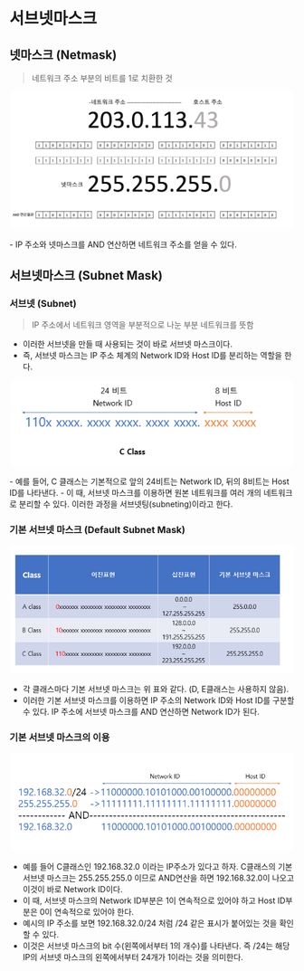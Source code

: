 # 서브넷마스크
## 넷마스크 (Netmask)
> 네트워크 주소 부분의 비트를 1로 치환한 것
<p align="center"><img src="./images/netmask.png" width="500"></p>
- IP 주소와 넷마스크를 AND 연산하면 네트워크 주소를 얻을 수 있다.

## 서브넷마스크 (Subnet Mask)

### 서브넷 (Subnet)
> IP 주소에서 네트워크 영역을 부분적으로 나눈 부분 네트워크를 뜻함 
- 이러한 서브넷을 만들 때 사용되는 것이 바로 서브넷 마스크이다. 
- 즉, 서브넷 마스크는 IP 주소 체계의 Network ID와 Host ID를 분리하는 역할을 한다. 

<p align="center"><img src="./images/subnet.png" width="500"></p>
- 예를 들어, C 클래스는 기본적으로 앞의 24비트는 Network ID, 뒤의 8비트는 Host ID를 나타낸다. 
- 이 때, 서브넷 마스크를 이용하면 원본 네트워크를 여러 개의 네트워크로 분리할 수 있다. 이러한 과정을 서브넷팅(subneting)이라고 한다.

### 기본 서브넷 마스크 (Default Subnet Mask)
<p align="center"><img src="./images/default_subnet_mask.png" width="500"></p>

- 각 클래스마다 기본 서브넷 마스크는 위 표와 같다. (D, E클래스는 사용하지 않음). 
- 이러한 기본 서브넷 마스크를 이용하면 IP 주소의 Network ID와 Host ID를 구분할 수 있다. IP 주소에 서브넷 마스크를 AND 연산하면 Network ID가 된다.

### 기본 서브넷 마스크의 이용
<p align="center"><img src="./images/usage_default.png" width="500"></p>
 
- 예를 들어 C클래스인 192.168.32.0 이라는 IP주소가 있다고 하자. C클래스의 기본 서브넷 마스크는 255.255.255.0 이므로 AND연산을 하면 192.168.32.0이 나오고 이것이 바로 Network ID이다. 
- 이 때, 서브넷 마스크의 Network ID부분은 1이 연속적으로 있어야 하고 Host ID부분은 0이 연속적으로 있어야 한다.
- 예시의 IP 주소를 보면 192.168.32.0/24 처럼 /24 같은 표시가 붙어있는 것을 확인할 수 있다. 
- 이것은 서브넷 마스크의 bit 수(왼쪽에서부터 1의 개수)를 나타낸다. 즉 /24는 해당 IP의 서브넷 마스크의 왼쪽에서부터 24개가 1이라는 것을 의미한다. 
